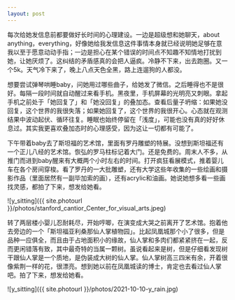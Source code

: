 ```yaml
---
layout: post
---
```


每次给她发信息前都要做好长时间的心理建设。一边是超级想和她聊天，about anything，everything，好像她给我发信息这件事情本身就已经说明她足够在意我以至于愿意动动手指；一边是担心在某个错误的时间点不知趣不知情地打扰到她，让她厌烦了。这纠结的矛盾感真的会把人逼疯。冷静不下来，出去跑圈。又一个5k。天气冷下来了，晚上八点天色全黑，路上连遛狗的人都没。

想要尝试弹琴哄睡baby，问她用过哪些曲子，给她发了微信。之后睡得也不是很好。每隔一段时间就自动醒过来看手机。黑夜里，手机屏幕的光明亮又刺眼。拿起手机之前处于「她回复了」和「她没回复」的叠加态。查看后量子坍缩：如果她没回复，这个世界的我很失落；如果她回复了，这个世界的我很开心。心态就在观测结果中波动起伏、循环往复。睡眠也始终停留在「浅度」，可能也没有真的好好休息过。其实我更喜欢叠加态时的心理感受，因为这让一切都有可能了。

下午带着baby去了斯坦福的艺术馆，里面有罗丹雕塑的特展。没想到斯坦福还有一个正儿八经的艺术馆。恢弘的罗马柱标记着大门。还是免费的。周末人不多，从推门而进到baby醒来有大概两个小时左右的时间。打开疯狂看展模式，推着婴儿车在各个房间穿梭。看了罗丹的一大批雕塑，还有大学这些年收集的一些绘画和摄影作品（里面居然有一副毕加索的画），还有acrylic和油画。她说她想多看一些画找灵感，都拍了下来，想发给她看。

![y_sitting]({{ site.photourl }}/photos/stanford_cantior_Center_for_visual_arts.jpeg)

转了两层楼小婴儿忍耐耗尽，开始哼唧，在演变成大哭之前离开了艺术馆。抱着他去旁边的一个「斯坦福亚利桑那仙人掌植物园」。比起凤凰城那个小了很多，但是品种一应俱全，而且由于占地面积小的缘故，仙人掌和多肉们都紧紧挤在一起，反而更闲错落有致，其中最奇特的当属一颗树。虽说看起来是树，但是仔细看发现树干跟仙人掌是一个质地，是伪装成大树的仙人掌。仙人掌树高三四米有余，开着很像紫荆一样的花，很漂亮。想到她以前在凤凰城读的博士，肯定也去看过仙人掌吧。拍了下来，想发给她看。

![y_sitting]({{ site.photourl }}/photos/2021-10-10-y_rain.jpg)